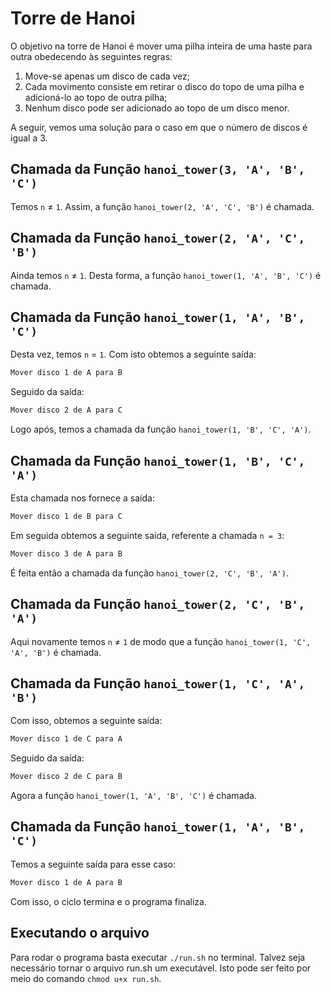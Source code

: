 # Torre de Hanoi

O objetivo na torre de Hanoi é mover uma pilha inteira de uma haste para outra obedecendo às seguintes regras:

1. Move-se apenas um disco de cada vez;
2. Cada movimento consiste em retirar o disco do topo de uma pilha e adicioná-lo ao topo de outra pilha;
3. Nenhum disco pode ser adicionado ao topo de um disco menor.

A seguir, vemos uma solução para o caso em que o número de discos é igual a 3.

## Chamada da Função `hanoi_tower(3, 'A', 'B', 'C')`

Temos `n` &ne; `1`. Assim, a função `hanoi_tower(2, 'A', 'C', 'B')` é chamada.

## Chamada da Função `hanoi_tower(2, 'A', 'C', 'B')`

Ainda temos `n` &ne; `1`. Desta forma, a função `hanoi_tower(1, 'A', 'B', 'C')` é chamada.

## Chamada da Função `hanoi_tower(1, 'A', 'B', 'C')`

Desta vez, temos `n` = `1`. Com isto obtemos a seguinte saída:

```bash
Mover disco 1 de A para B
```
Seguido da saída:

```bash
Mover disco 2 de A para C
```

Logo após, temos a chamada da função `hanoi_tower(1, 'B', 'C', 'A')`.

## Chamada da Função `hanoi_tower(1, 'B', 'C', 'A')`

Esta chamada nos fornece a saída:

```bash
Mover disco 1 de B para C
```

Em seguida obtemos a seguinte saída, referente a chamada `n = 3`:

```bash
Mover disco 3 de A para B
```

É feita então a chamada da função `hanoi_tower(2, 'C', 'B', 'A')`.

## Chamada da Função `hanoi_tower(2, 'C', 'B', 'A')`

Aqui novamente temos `n` &ne; `1` de modo que a função `hanoi_tower(1, 'C', 'A', 'B')` é chamada.

## Chamada da Função `hanoi_tower(1, 'C', 'A', 'B')`

Com isso, obtemos a seguinte saída:

```bash
Mover disco 1 de C para A
```

Seguido da saída:

```bash
Mover disco 2 de C para B
```

Agora a função `hanoi_tower(1, 'A', 'B', 'C')` é chamada.

## Chamada da Função `hanoi_tower(1, 'A', 'B', 'C')`

Temos a seguinte saída para esse caso:

```bash
Mover disco 1 de A para B
```

Com isso, o ciclo termina e o programa finaliza.

## Executando o arquivo

Para rodar o programa basta executar `./run.sh` no terminal. Talvez seja necessário tornar o arquivo run.sh um executável. Isto pode ser feito por meio do comando `chmod u+x run.sh`.
